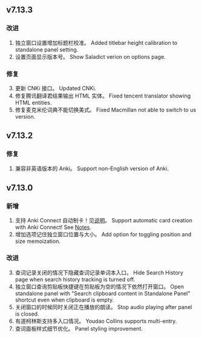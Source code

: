 ## v7.13.3

### 改进

1. 独立窗口设置增加标题栏校准。
   Added titlebar height calibration to standalone panel setting.
2. 设置页面显示版本号。
   Show Saladict verion on options page.
   
### 修复

3. 更新 CNKi 接口。
   Updated CNKi.
4. 修复腾讯翻译君结果输出 HTML 实体。
   Fixed tencent translator showing HTML entities.
5. 修复麦克米伦词典不能切换美式。
   Fixed Macmillan not able to switch to us version.

## v7.13.2

### 修复

1. 兼容非英语版本的 Anki。
   Support non-English version of Anki.

## v7.13.0

### 新增

1. 支持 Anki Connect 自动制卡！见[说明](../anki.md)。
   Support automatic card creation with Anki Connect! See [Notes](../anki.md).
2. 增加选项记住独立窗口位置与大小。
   Add option for toggling position and size memoization.

### 改进

3. 查词记录关闭的情况下隐藏查词记录单词本入口。
   Hide Search History page when search history tracking is turned off.
4. 独立窗口查询剪贴板快捷键在剪贴板为空的情况下依然打开窗口。
   Open standalone panel with "Search clipboard content in Standalone Panel" shortcut even when clipboard is empty.
5. 关闭窗口的时候同时关闭正在播放的朗读。
   Stop audio playing after panel is closed.
6. 有道柯林斯支持多入口情况。
   Youdao Collins supports multi-entry.
7. 查词面板样式细节优化。
   Panel styling improvement.
